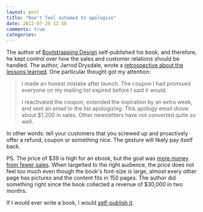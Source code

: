 ```yaml
---
layout: post
title: "Don't feel ashamed to apologize"
date: 2012-07-20 12:56
comments: true
categories:
---
```


The author of [Bootstrapping Design](http://bootstrappingdesign.com/) self-published his book, and therefore, he kept control over how the sales and customer relations should be handled. The author, Jarrod Drysdale, wrote a [retrospective about the lessons learned](http://blog.studiofellow.com/2012/05/31/30k-ebook-sales-in-2-months/). One particular thought got my attention:

> I made an honest mistake after launch. The coupon I had promised everyone on my mailing list expired before I said it would.
>
> I reactivated the coupon, extended the expiration by an extra week, and sent an email to the list apologizing. This apology email drove about $1,200 in sales. Other newsletters have not converted quite so well.

In other words: tell your customers that you screwed up and proactively offer a refund, coupon or something nice. The gesture will likely pay itself back.

PS. The price of $39 is high for an ebook, but the goal was [more money from fewer sales](http://blog.asmartbear.com/higher-pricing.html). When targetted to the right audience, the price does not feel too much even though the book's font-size is large, almost every other page has pictures and the content fits in 150 pages. The author did something right since the book collected a revenue of $30,000 in two months.

If I would ever write a book, I would [self-publish it](http://techcrunch.com/2012/01/28/why-every-entrepreneur-should-self-publish-a-book/).




